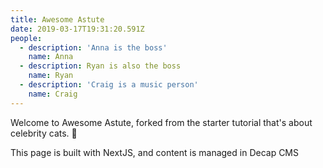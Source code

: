 ```yaml
---
title: Awesome Astute
date: 2019-03-17T19:31:20.591Z
people:
  - description: 'Anna is the boss'
    name: Anna
  - description: Ryan is also the boss
    name: Ryan
  - description: 'Craig is a music person'
    name: Craig
---
```

Welcome to Awesome Astute, forked from the starter tutorial that's about celebrity cats. 🤮

This page is built with NextJS, and content is managed in Decap CMS